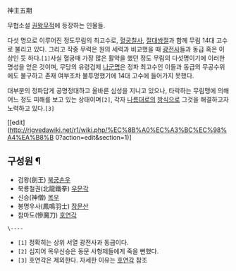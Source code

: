 神主五期

무협소설 [권왕무적](%EA%B6%8C%EC%99%95%EB%AC%B4%EC%A0%81.md)에 등장하는 인물들.

다섯 명으로 이루어진 정도무림의 최고수로, [혈궁칠사](%ED%98%88%EA%B6%81%EC%B9%A0%EC%82%AC.md), [절대](%EC%B4%88%EB%B9%84%ED%96%A5.md)[쌍절](%EC%A1%B0%EC%A7%84%EC%96%91.md)과
함께 무림 14대 고수로 불리고 있다. 그리고 작중 무력은 원의 세력과 비교했을 때 [광전사](%EA%B4%91%EC%A0%84%EC%82%AC%28%EA%B6%8C%EC%99%95%EB%AC%B4%EC%A0%81%29.md)들과 동급 혹은 이상인 듯 하다.`[1]`사실
혈궁때 가장 많은 활약을 했던 정도 무림의 다섯명이기에 이러한 명성을 얻은 것이며, 무당의 유령검제
[나군명](%EB%82%98%EA%B5%B0%EB%AA%85.md)은 정파 최고수인 이들과 동급의 무공수위에도 불구하고 존재 여부조차
불투명했기에 14대 고수에 들어가지 못했다.  
  
대부분의 정파답게 공명정대하고 올바른 심성을 지니고 있으나, 타락하는 무림맹에 의해 어느 정도 피해를 보고 있는 상태이며`[2]`, 각자
[나름대로의](%EA%B5%AC%EC%B2%9C%ED%98%88%EB%A7%B9.md)
[방식으로](%EB%8C%80%EC%A0%95%ED%9A%8C.md) 그것을 해결하고자 노력하고 있다.`[3]`  

[[edit](http://rigvedawiki.net/r1/wiki.php/%EC%8B%A0%EC%A3%BC%EC%98%A4%EA%B8%B
0?action=edit&section=1)]

## 구성원 ¶

  * 검왕(劍王) [북궁손우](%EB%B6%81%EA%B6%81%EC%86%90%EC%9A%B0.md)
  * 북룡철권(北龍鐵拳) [우문각](%EC%9A%B0%EB%AC%B8%EA%B0%81.md)
  * 신승(神僧) [목우](%EB%AA%A9%EC%9A%B0.md)
  * 봉명우사(鳳鳴羽士) [장문산](%EC%9E%A5%EB%AC%B8%EC%82%B0.md)
  * 참마도(慘魔刀) [호연각](%ED%98%B8%EC%97%B0%EA%B0%81.md)

`\----`

  * `[1]` 정확히는 상위 서열 광전사과 동급이다. 
  * `[2]` 심지어 목우신승은 동문 사형제들에게 죽을 뻔했다. 
  * `[3]` 호연각은 제외한다. 자세한 이유는 [호연각](%ED%98%B8%EC%97%B0%EA%B0%81.md) 참조 

